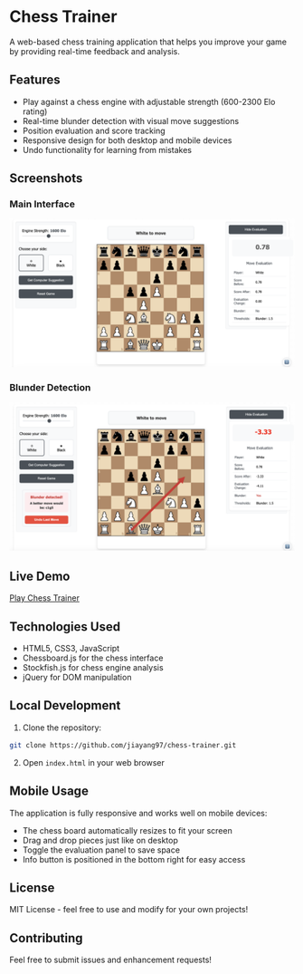 # Chess Trainer

A web-based chess training application that helps you improve your game by providing real-time feedback and analysis.

## Features

- Play against a chess engine with adjustable strength (600-2300 Elo rating)
- Real-time blunder detection with visual move suggestions
- Position evaluation and score tracking
- Responsive design for both desktop and mobile devices
- Undo functionality for learning from mistakes

## Screenshots
### Main Interface
![Chess Trainer Main Interface](chess_trainer_img/chess_trainer_page.png)

### Blunder Detection
![Chess Trainer Blunder Detection](chess_trainer_img/chess_trainer_blunder_page.png)

## Live Demo

[Play Chess Trainer](https://jiayang97.github.io/chess-trainer)

## Technologies Used

- HTML5, CSS3, JavaScript
- Chessboard.js for the chess interface
- Stockfish.js for chess engine analysis
- jQuery for DOM manipulation

## Local Development

1. Clone the repository:
```bash
git clone https://github.com/jiayang97/chess-trainer.git
```

2. Open `index.html` in your web browser

## Mobile Usage

The application is fully responsive and works well on mobile devices:
- The chess board automatically resizes to fit your screen
- Drag and drop pieces just like on desktop
- Toggle the evaluation panel to save space
- Info button is positioned in the bottom right for easy access

## License

MIT License - feel free to use and modify for your own projects!

## Contributing

Feel free to submit issues and enhancement requests!
